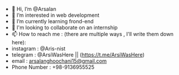 - 👋 Hi, I’m @Arsalan
- 👀 I’m interested in web development
- 🌱 I’m currently learning frond-end
- 💞️ I'm looking to collaborate on an internship
- 📫 How to reach me : (there are multiple ways , I'll write them down here):
- instagram : @Aris-nist
- telegram : @ArsiWasHere || (https://t.me/ArsiWasHere)
- email : arsalanghoochani15@gmail.com
- Phone Number : +98-9136955525

<!---
Arsi-gh/Arsi-gh is a ✨ special ✨ repository because its `README.md` (this file) appears on your GitHub profile.
You can click the Preview link to take a look at your changes.
--->
